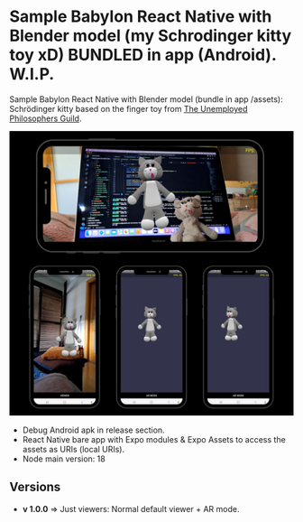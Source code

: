 # Sample Babylon React Native with Blender model (my Schrodinger kitty toy xD) BUNDLED in app (Android). W.I.P.

Sample Babylon React Native with Blender model (bundle in app /assets): Schrödinger kitty based on the finger toy from [The Unemployed Philosophers Guild](https://philosophersguild.com/).

![screenshots](/littleFriend/README_pics/screenshotsbabylon.jpg)

- Debug Android apk in release section.
- React Native bare app with Expo modules & Expo Assets to access the assets as URIs (local URIs).
- Node main version: 18

## Versions
- **v 1.0.0** => Just viewers: Normal default viewer + AR mode.
